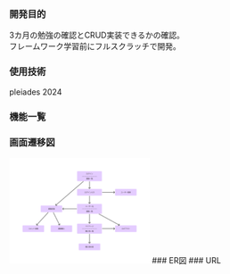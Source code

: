 ### 開発目的  
3カ月の勉強の確認とCRUD実装できるかの確認。  
フレームワーク学習前にフルスクラッチで開発。  
### 使用技術 
pleiades 2024  
### 機能一覧  
### 画面遷移図  
<img src="画面遷移図.jpg" width="50%" />    
### ER図  
### URL  
